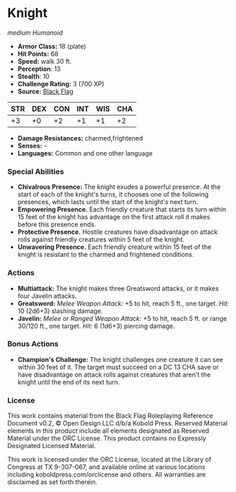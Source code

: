 # Knight

*medium* *Humanoid*

- **Armor Class:** 18 (plate)
- **Hit Points:** 68 
- **Speed:** walk 30 ft.
- **Perception**: 13
- **Stealth**: 10
- **Challenge Rating:** 3 (700 XP)
- **Source:** [Black Flag](https://koboldpress.com/kpstore/product/tovrpg-pg-mv/)

| STR | DEX | CON | INT | WIS | CHA |
| --- | --- | --- | --- | --- | --- |
| +3 | +0 | +2 | +1 | +1 | +2 |

- **Damage Resistances:** charmed,frightened
- **Senses:** -
- **Languages:** Common and one other language

### Special Abilities

- **Chivalrous Presence:** The knight exudes a powerful presence. At the start of each of the knight's turns, it chooses one of the following presences, which lasts until the start of the knight's next turn.
- **Empowering Presence.** Each friendly creature that starts its turn within 15 feet of the knight has advantage on the first attack roll it makes before this presence ends.
- **Protective Presence.** Hostile creatures have disadvantage on attack rolls against friendly creatures within 5 feet of the knight.
- **Unwavering Presence.** Each friendly creature within 15 feet of the knight is resistant to the charmed and frightened conditions.

### Actions

- **Multiattack:** The knight makes three Greatsword attacks, or it makes four Javelin attacks.
- **Greatsword:** _Melee Weapon Attack:_ +5 to hit, reach 5 ft., one target. _Hit:_ 10 (2d6+3) slashing damage.
- **Javelin:** _Melee or Ranged Weapon Attack:_ +5 to hit, reach 5 ft. or range 30/120 ft., one target. _Hit:_ 6 (1d6+3) piercing damage.

### Bonus Actions

- **Champion's Challenge:** The knight challenges one creature it can see within 30 feet of it. The target must succeed on a DC 13 CHA save or have disadvantage on attack rolls against creatures that aren't the knight until the end of its next turn.


### License

This work contains material from the Black Flag Roleplaying Reference Document v0.2, © Open Design LLC d/b/a Kobold Press. Reserved Material elements in this product include all elements designated as Reserved Material under the ORC License. This product contains no Expressly Designated Licensed Material.

This work is licensed under the ORC License, located at the Library of Congress at TX 9-307-067, and available online at various locations including koboldpress.com/orclicense and others. All warranties are disclaimed as set forth therein.
